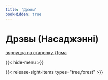 ```yaml
---
title: 'Дрэвы'
bookHidden: true
---
```

# Дрэвы (Насаджэнні)
[вярнуцца на старонку Дэма](../../)

{{< hide-menu >}} 

{{< release-sight-items types="tree,forest" >}} 
